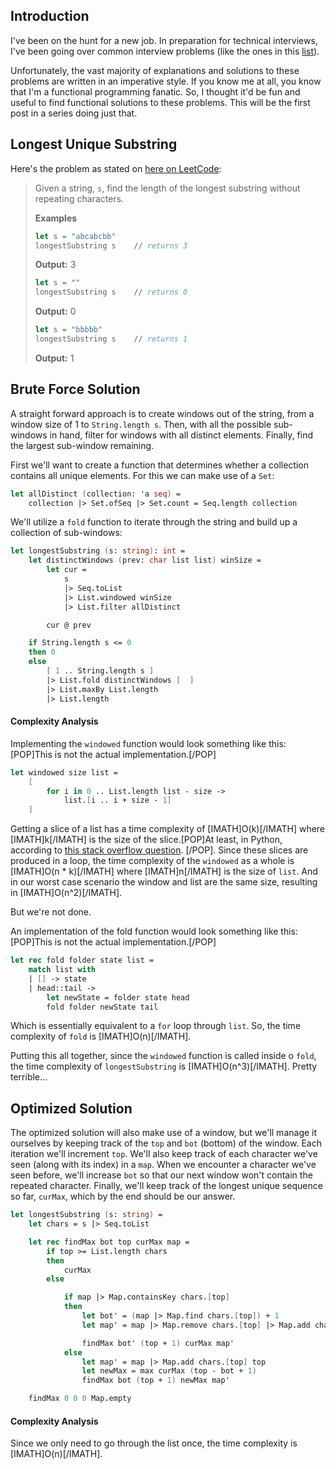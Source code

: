 ## Introduction

I've been on the hunt for a new job. In preparation for technical interviews, I've been going over common interview problems (like the ones in this [list](https://www.teamblind.com/post/New-Year-Gift---Curated-List-of-Top-75-LeetCode-Questions-to-Save-Your-Time-OaM1orEU)).

Unfortunately, the vast majority of explanations and solutions to these problems are written in an imperative style. If you know me at all, you know that I'm a functional programming fanatic. So, I thought it'd be fun and useful to find functional solutions to these problems. This will be the first post in a series doing just that.

## Longest Unique Substring
Here's the problem as stated on [here on LeetCode](https://leetcode.com/problems/longest-substring-without-repeating-characters/):

> Given a string, `s`, find the length of the longest substring without repeating characters.
>
> **Examples**
>
> ```fsharp
> let s = "abcabcbb"
> longestSubstring s    // returns 3
> ```
> **Output:** 3
>
>
> ```fsharp
> let s = ""
> longestSubstring s    // returns 0
> ```
> **Output:** 0
>
>
> ```fsharp
> let s = "bbbbb"
> longestSubstring s    // returns 1
> ```
> **Output:** 1

## Brute Force Solution
A straight forward approach is to create windows out of the string, from a window size of 1 to `String.length s`. Then, with all the possible sub-windows in hand, filter for windows with all distinct elements. Finally, find the largest sub-window remaining.

First we'll want to create a function that determines whether a collection contains all unique elements. For this we can make use of a `Set`:
```fsharp
let allDistinct (collection: 'a seq) =
    collection |> Set.ofSeq |> Set.count = Seq.length collection
```

We'll utilize a `fold` function to iterate through the string and build up a collection of sub-windows:
```fsharp
let longestSubstring (s: string): int =
    let distinctWindows (prev: char list list) winSize =
        let cur =
            s
            |> Seq.toList
            |> List.windowed winSize
            |> List.filter allDistinct

        cur @ prev

    if String.length s <= 0
    then 0
    else
        [ 1 .. String.length s ]
        |> List.fold distinctWindows [  ]
        |> List.maxBy List.length
        |> List.length
```

#### Complexity Analysis
Implementing the `windowed` function would look something like this:[POP]This is not the actual implementation.[/POP]
```fsharp
let windowed size list =
    [
        for i in 0 .. List.length list - size ->
            list.[i .. i + size - 1]
    ]
```

Getting a slice of a list has a time complexity of [IMATH]O(k)[/IMATH] where [IMATH]k[/IMATH] is the size of the slice.[POP]At least, in Python, according to [this stack overflow question](https://stackoverflow.com/questions/13203601/big-o-of-list-slicing). [/POP]. Since these slices are produced in a loop, the time complexity of the `windowed` as a whole is [IMATH]O(n * k)[/IMATH] where [IMATH]n[/IMATH] is the size of `list`. And in our worst case scenario the window and list are the same size, resulting in [IMATH]O(n^2)[/IMATH].

But we're not done.

An implementation of the fold function would look something like this:[POP]This is not the actual implementation.[/POP]
```fsharp
let rec fold folder state list =
    match list with
    | [] -> state
    | head::tail ->
        let newState = folder state head
        fold folder newState tail
```

Which is essentially equivalent to a `for` loop through `list`. So, the time complexity of `fold` is  [IMATH]O(n)[/IMATH].

Putting this all together, since the `windowed` function is called inside o `fold`, the time complexity of `longestSubstring` is [IMATH]O(n^3)[/IMATH]. Pretty terrible...

## Optimized Solution

The optimized solution will also make use of a window, but we'll manage it ourselves by keeping track of the `top` and `bot` (bottom) of the window. Each iteration we'll increment `top`. We'll also keep track of each character we've seen (along with its index) in a `map`. When we encounter a character we've seen before, we'll increase `bot` so that our next window won't contain the repeated character. Finally, we'll keep track of the longest unique sequence so far, `curMax`, which by the end should be our answer.

```fsharp
let longestSubstring (s: string) =
    let chars = s |> Seq.toList

    let rec findMax bot top curMax map =
        if top >= List.length chars
        then
            curMax
        else

            if map |> Map.containsKey chars.[top]
            then
                let bot' = (map |> Map.find chars.[top]) + 1
                let map' = map |> Map.remove chars.[top] |> Map.add chars.[top] top

                findMax bot' (top + 1) curMax map'
            else
                let map' = map |> Map.add chars.[top] top
                let newMax = max curMax (top - bot + 1)
                findMax bot (top + 1) newMax map'

    findMax 0 0 0 Map.empty
```

#### Complexity Analysis
Since we only need to go through the list once, the time complexity is [IMATH]O(n)[/IMATH].
